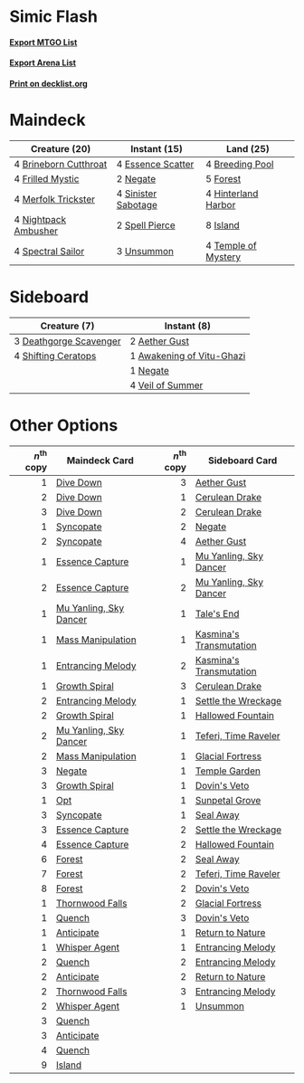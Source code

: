 # Simic Flash

#### [Export MTGO List](../collection/Simic%20Flash/Simic%20Flash.txt)
#### [Export Arena List](../collection/Simic%20Flash/Simic%20Flash_arena.txt)
#### [Print on decklist.org](http://decklist.org/?deckmain=4%09Breeding%20Pool%0A4%09Brineborn%20Cutthroat%0A4%09Essence%20Scatter%0A5%09Forest%0A4%09Frilled%20Mystic%0A4%09Hinterland%20Harbor%0A8%09Island%0A4%09Merfolk%20Trickster%0A2%09Negate%0A4%09Nightpack%20Ambusher%0A4%09Sinister%20Sabotage%0A4%09Spectral%20Sailor%0A2%09Spell%20Pierce%0A4%09Temple%20of%20Mystery%0A3%09Unsummon&deckside=2%09Aether%20Gust%0A1%09Awakening%20of%20Vitu-Ghazi%0A3%09Deathgorge%20Scavenger%0A1%09Negate%0A4%09Shifting%20Ceratops%0A4%09Veil%20of%20Summer)
# Maindeck

|                                         Creature (20)                                          |                                         Instant (15)                                         |                                          Land (25)                                           |
|------------------------------------------------------------------------------------------------|----------------------------------------------------------------------------------------------|----------------------------------------------------------------------------------------------|
|4 [Brineborn Cutthroat](http://gatherer.wizards.com/Pages/Card/Details.aspx?multiverseid=466804)|4 [Essence Scatter](http://gatherer.wizards.com/Pages/Card/Details.aspx?multiverseid=426754)  |4 [Breeding Pool](http://gatherer.wizards.com/Pages/Card/Details.aspx?multiverseid=97088)     |
|4 [Frilled Mystic](http://gatherer.wizards.com/Pages/Card/Details.aspx?multiverseid=457318)     |2 [Negate](http://gatherer.wizards.com/Pages/Card/Details.aspx?multiverseid=423707)           |5 [Forest](http://gatherer.wizards.com/Pages/Card/Details.aspx?multiverseid=439860)           |
|4 [Merfolk Trickster](http://gatherer.wizards.com/Pages/Card/Details.aspx?multiverseid=442944)  |4 [Sinister Sabotage](http://gatherer.wizards.com/Pages/Card/Details.aspx?multiverseid=452804)|4 [Hinterland Harbor](http://gatherer.wizards.com/Pages/Card/Details.aspx?multiverseid=443128)|
|4 [Nightpack Ambusher](http://gatherer.wizards.com/Pages/Card/Details.aspx?multiverseid=466939) |2 [Spell Pierce](http://gatherer.wizards.com/Pages/Card/Details.aspx?multiverseid=425876)     |8 [Island](http://gatherer.wizards.com/Pages/Card/Details.aspx?multiverseid=439857)           |
|4 [Spectral Sailor](http://gatherer.wizards.com/Pages/Card/Details.aspx?multiverseid=466830)    |3 [Unsummon](http://gatherer.wizards.com/Pages/Card/Details.aspx?multiverseid=136218)         |4 [Temple of Mystery](http://gatherer.wizards.com/Pages/Card/Details.aspx?multiverseid=373571)|


# Sideboard

|                                          Creature (7)                                           |                                            Instant (8)                                             |
|-------------------------------------------------------------------------------------------------|----------------------------------------------------------------------------------------------------|
|3 [Deathgorge Scavenger](http://gatherer.wizards.com/Pages/Card/Details.aspx?multiverseid=435339)|2 [Aether Gust](http://gatherer.wizards.com/Pages/Card/Details.aspx?multiverseid=466796)            |
|4 [Shifting Ceratops](http://gatherer.wizards.com/Pages/Card/Details.aspx?multiverseid=466948)   |1 [Awakening of Vitu-Ghazi](http://gatherer.wizards.com/Pages/Card/Details.aspx?multiverseid=461079)|
|                                                                                                 |1 [Negate](http://gatherer.wizards.com/Pages/Card/Details.aspx?multiverseid=423707)                 |
|                                                                                                 |4 [Veil of Summer](http://gatherer.wizards.com/Pages/Card/Details.aspx?multiverseid=466952)         |


# Other Options

|*n*<sup>th</sup> copy|                                          Maindeck Card                                          |*n*<sup>th</sup> copy|                                          Sideboard Card                                          |
|--------------------:|-------------------------------------------------------------------------------------------------|--------------------:|--------------------------------------------------------------------------------------------------|
|                    1|[Dive Down](http://gatherer.wizards.com/Pages/Card/Details.aspx?multiverseid=435205)             |                    3|[Aether Gust](http://gatherer.wizards.com/Pages/Card/Details.aspx?multiverseid=466796)            |
|                    2|[Dive Down](http://gatherer.wizards.com/Pages/Card/Details.aspx?multiverseid=435205)             |                    1|[Cerulean Drake](http://gatherer.wizards.com/Pages/Card/Details.aspx?multiverseid=466807)         |
|                    3|[Dive Down](http://gatherer.wizards.com/Pages/Card/Details.aspx?multiverseid=435205)             |                    2|[Cerulean Drake](http://gatherer.wizards.com/Pages/Card/Details.aspx?multiverseid=466807)         |
|                    1|[Syncopate](http://gatherer.wizards.com/Pages/Card/Details.aspx?multiverseid=442955)             |                    2|[Negate](http://gatherer.wizards.com/Pages/Card/Details.aspx?multiverseid=423707)                 |
|                    2|[Syncopate](http://gatherer.wizards.com/Pages/Card/Details.aspx?multiverseid=442955)             |                    4|[Aether Gust](http://gatherer.wizards.com/Pages/Card/Details.aspx?multiverseid=466796)            |
|                    1|[Essence Capture](http://gatherer.wizards.com/Pages/Card/Details.aspx?multiverseid=457181)       |                    1|[Mu Yanling, Sky Dancer](http://gatherer.wizards.com/Pages/Card/Details.aspx?multiverseid=466822) |
|                    2|[Essence Capture](http://gatherer.wizards.com/Pages/Card/Details.aspx?multiverseid=457181)       |                    2|[Mu Yanling, Sky Dancer](http://gatherer.wizards.com/Pages/Card/Details.aspx?multiverseid=466822) |
|                    1|[Mu Yanling, Sky Dancer](http://gatherer.wizards.com/Pages/Card/Details.aspx?multiverseid=466822)|                    1|[Tale's End](http://gatherer.wizards.com/Pages/Card/Details.aspx?multiverseid=466831)             |
|                    1|[Mass Manipulation](http://gatherer.wizards.com/Pages/Card/Details.aspx?multiverseid=457186)     |                    1|[Kasmina's Transmutation](http://gatherer.wizards.com/Pages/Card/Details.aspx?multiverseid=460984)|
|                    1|[Entrancing Melody](http://gatherer.wizards.com/Pages/Card/Details.aspx?multiverseid=435207)     |                    2|[Kasmina's Transmutation](http://gatherer.wizards.com/Pages/Card/Details.aspx?multiverseid=460984)|
|                    1|[Growth Spiral](http://gatherer.wizards.com/Pages/Card/Details.aspx?multiverseid=457322)         |                    3|[Cerulean Drake](http://gatherer.wizards.com/Pages/Card/Details.aspx?multiverseid=466807)         |
|                    2|[Entrancing Melody](http://gatherer.wizards.com/Pages/Card/Details.aspx?multiverseid=435207)     |                    1|[Settle the Wreckage](http://gatherer.wizards.com/Pages/Card/Details.aspx?multiverseid=435186)    |
|                    2|[Growth Spiral](http://gatherer.wizards.com/Pages/Card/Details.aspx?multiverseid=457322)         |                    1|[Hallowed Fountain](http://gatherer.wizards.com/Pages/Card/Details.aspx?multiverseid=97071)       |
|                    2|[Mu Yanling, Sky Dancer](http://gatherer.wizards.com/Pages/Card/Details.aspx?multiverseid=466822)|                    1|[Teferi, Time Raveler](http://gatherer.wizards.com/Pages/Card/Details.aspx?multiverseid=461148)   |
|                    2|[Mass Manipulation](http://gatherer.wizards.com/Pages/Card/Details.aspx?multiverseid=457186)     |                    1|[Glacial Fortress](http://gatherer.wizards.com/Pages/Card/Details.aspx?multiverseid=190562)       |
|                    3|[Negate](http://gatherer.wizards.com/Pages/Card/Details.aspx?multiverseid=423707)                |                    1|[Temple Garden](http://gatherer.wizards.com/Pages/Card/Details.aspx?multiverseid=405112)          |
|                    3|[Growth Spiral](http://gatherer.wizards.com/Pages/Card/Details.aspx?multiverseid=457322)         |                    1|[Dovin's Veto](http://gatherer.wizards.com/Pages/Card/Details.aspx?multiverseid=461120)           |
|                    1|[Opt](http://gatherer.wizards.com/Pages/Card/Details.aspx?multiverseid=442948)                   |                    1|[Sunpetal Grove](http://gatherer.wizards.com/Pages/Card/Details.aspx?multiverseid=420946)         |
|                    3|[Syncopate](http://gatherer.wizards.com/Pages/Card/Details.aspx?multiverseid=442955)             |                    1|[Seal Away](http://gatherer.wizards.com/Pages/Card/Details.aspx?multiverseid=442919)              |
|                    3|[Essence Capture](http://gatherer.wizards.com/Pages/Card/Details.aspx?multiverseid=457181)       |                    2|[Settle the Wreckage](http://gatherer.wizards.com/Pages/Card/Details.aspx?multiverseid=435186)    |
|                    4|[Essence Capture](http://gatherer.wizards.com/Pages/Card/Details.aspx?multiverseid=457181)       |                    2|[Hallowed Fountain](http://gatherer.wizards.com/Pages/Card/Details.aspx?multiverseid=97071)       |
|                    6|[Forest](http://gatherer.wizards.com/Pages/Card/Details.aspx?multiverseid=439860)                |                    2|[Seal Away](http://gatherer.wizards.com/Pages/Card/Details.aspx?multiverseid=442919)              |
|                    7|[Forest](http://gatherer.wizards.com/Pages/Card/Details.aspx?multiverseid=439860)                |                    2|[Teferi, Time Raveler](http://gatherer.wizards.com/Pages/Card/Details.aspx?multiverseid=461148)   |
|                    8|[Forest](http://gatherer.wizards.com/Pages/Card/Details.aspx?multiverseid=439860)                |                    2|[Dovin's Veto](http://gatherer.wizards.com/Pages/Card/Details.aspx?multiverseid=461120)           |
|                    1|[Thornwood Falls](http://gatherer.wizards.com/Pages/Card/Details.aspx?multiverseid=405420)       |                    2|[Glacial Fortress](http://gatherer.wizards.com/Pages/Card/Details.aspx?multiverseid=190562)       |
|                    1|[Quench](http://gatherer.wizards.com/Pages/Card/Details.aspx?multiverseid=457192)                |                    3|[Dovin's Veto](http://gatherer.wizards.com/Pages/Card/Details.aspx?multiverseid=461120)           |
|                    1|[Anticipate](http://gatherer.wizards.com/Pages/Card/Details.aspx?multiverseid=401813)            |                    1|[Return to Nature](http://gatherer.wizards.com/Pages/Card/Details.aspx?multiverseid=461102)       |
|                    1|[Whisper Agent](http://gatherer.wizards.com/Pages/Card/Details.aspx?multiverseid=452970)         |                    1|[Entrancing Melody](http://gatherer.wizards.com/Pages/Card/Details.aspx?multiverseid=435207)      |
|                    2|[Quench](http://gatherer.wizards.com/Pages/Card/Details.aspx?multiverseid=457192)                |                    2|[Entrancing Melody](http://gatherer.wizards.com/Pages/Card/Details.aspx?multiverseid=435207)      |
|                    2|[Anticipate](http://gatherer.wizards.com/Pages/Card/Details.aspx?multiverseid=401813)            |                    2|[Return to Nature](http://gatherer.wizards.com/Pages/Card/Details.aspx?multiverseid=461102)       |
|                    2|[Thornwood Falls](http://gatherer.wizards.com/Pages/Card/Details.aspx?multiverseid=405420)       |                    3|[Entrancing Melody](http://gatherer.wizards.com/Pages/Card/Details.aspx?multiverseid=435207)      |
|                    2|[Whisper Agent](http://gatherer.wizards.com/Pages/Card/Details.aspx?multiverseid=452970)         |                    1|[Unsummon](http://gatherer.wizards.com/Pages/Card/Details.aspx?multiverseid=136218)               |
|                    3|[Quench](http://gatherer.wizards.com/Pages/Card/Details.aspx?multiverseid=457192)                |                     |                                                                                                  |
|                    3|[Anticipate](http://gatherer.wizards.com/Pages/Card/Details.aspx?multiverseid=401813)            |                     |                                                                                                  |
|                    4|[Quench](http://gatherer.wizards.com/Pages/Card/Details.aspx?multiverseid=457192)                |                     |                                                                                                  |
|                    9|[Island](http://gatherer.wizards.com/Pages/Card/Details.aspx?multiverseid=439857)                |                     |                                                                                                  |

